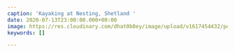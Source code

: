 ```yaml
---
caption: 'Kayaking at Nesting, Shetland '
date: 2020-07-13T23:00:00.000+00:00
image: https://res.cloudinary.com/dhat0b0ey/image/upload/v1617454432/portfolio/latestimages/IMG_7951_ujynol.jpg
keywords: []

---
```

